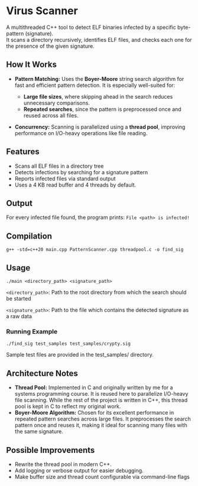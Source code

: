 # Virus Scanner
A multithreaded C++ tool to detect ELF binaries infected by a specific byte-pattern (signature).  
It scans a directory recursively, identifies ELF files, and checks each one for the presence of the given signature.

## How It Works
- **Pattern Matching:** Uses the **Boyer-Moore** string search algorithm for fast and efficient pattern detection. It is especially well-suited for:
    - **Large file sizes**, where skipping ahead in the search reduces unnecessary comparisons.
    - **Repeated searches**, since the pattern is preprocessed once and reused across all files.

- **Concurrency:** Scanning is parallelized using a **thread pool**, improving performance on I/O-heavy operations like file reading.

## Features
- Scans all ELF files in a directory tree
- Detects infections by searching for a signature pattern
- Reports infected files via standard output
- Uses a 4 KB read buffer and 4 threads by default.

## Output
For every infected file found, the program prints:
`File <path> is infected!`

## Compilation
`g++ -std=c++20 main.cpp PatternScanner.cpp threadpool.c -o find_sig`

## Usage
`./main <directory_path> <signature_path>`

`<directory_path>`: Path to the root directory from which the search should be started

`<signature_path>`: Path to the file which contains the detected signature as a raw data

### Running Example
`./find_sig test_samples test_samples/crypty.sig`

Sample test files are provided in the test_samples/ directory.

## Architecture Notes

- **Thread Pool:** Implemented in C and originally written by me for a systems programming course. It is reused here to parallelize I/O-heavy file scanning. While the rest of the project is written in C++, this thread pool is kept in C to reflect my original work.
- **Boyer-Moore Algorithm:** Chosen for its excellent performance in repeated pattern searches across large files. It preprocesses the search pattern once and reuses it, making it ideal for scanning many files with the same signature.

## Possible Improvements
* Rewrite the thread pool in modern C++.
* Add logging or verbose output for easier debugging.
* Make buffer size and thread count configurable via command-line flags